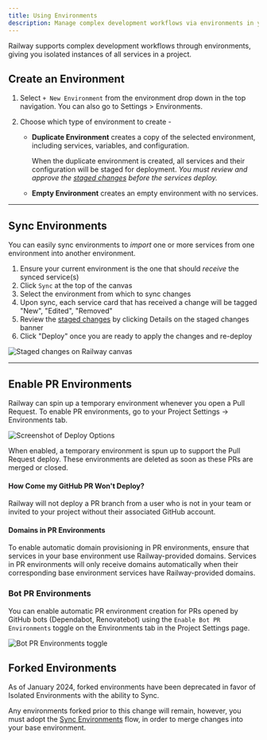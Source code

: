 ```yaml
---
title: Using Environments
description: Manage complex development workflows via environments in your projects on Railway.
---
```


Railway supports complex development workflows through environments, giving you isolated instances of all services in a project.

## Create an Environment

1. Select `+ New Environment` from the environment drop down in the top navigation. You can also go to Settings > Environments.
2. Choose which type of environment to create -

   - **Duplicate Environment** creates a copy of the selected environment, including services, variables, and configuration.

     When the duplicate environment is created, all services and their configuration will be staged for deployment.
     _You must review and approve the [staged changes](/guides/staged-changes) before the services deploy._

   - **Empty Environment** creates an empty environment with no services.

---

## Sync Environments

You can easily sync environments to _import_ one or more services from one environment into another environment.

1. Ensure your current environment is the one that should _receive_ the synced service(s)
2. Click `Sync` at the top of the canvas
3. Select the environment from which to sync changes
4. Upon sync, each service card that has received a change will be tagged "New", "Edited", "Removed"
5. Review the [staged changes](/guides/staged-changes) by clicking Details on the staged changes banner
6. Click "Deploy" once you are ready to apply the changes and re-deploy

<Image src="https://res.cloudinary.com/railway/image/upload/v1743192480/docs/sync-environments_sujrxq.png"
            alt="Staged changes on Railway canvas"
            layout="responsive"
            width={1200} height={843} quality={100} />

---

## Enable PR Environments

Railway can spin up a temporary environment whenever you open a Pull Request. To enable PR environments, go to your Project Settings -> Environments tab.

<Image
src="https://res.cloudinary.com/railway/image/upload/v1699568846/docs/enablePrEnv_f5n2hx.png"
alt="Screenshot of Deploy Options"
layout="responsive"
width={1622} height={506} quality={80} />

When enabled, a temporary environment is spun up to support the Pull Request deploy. These environments are deleted as soon as these PRs are merged or closed.

#### How Come my GitHub PR Won't Deploy?

Railway will not deploy a PR branch from a user who is not in your team or invited to your project without their associated GitHub account.

#### Domains in PR Environments

To enable automatic domain provisioning in PR environments, ensure that services in your base environment use Railway-provided domains. Services in PR environments will only receive domains automatically when their corresponding base environment services have Railway-provided domains.

### Bot PR Environments

You can enable automatic PR environment creation for PRs opened by GitHub bots (Dependabot, Renovatebot) using the `Enable Bot PR Environments` toggle on the Environments tab in the Project Settings page.

<Image
  src="https://res.cloudinary.com/railway/image/upload/v1720605990/bot-pr-envs_sa3tlo.png"
  alt="Bot PR Environments toggle"
  layout="responsive"
  width={1468}
  height={439}
  quality={80}
/>

## Forked Environments

As of January 2024, forked environments have been deprecated in favor of Isolated Environments with the ability to Sync.

Any environments forked prior to this change will remain, however, you must adopt the [Sync Environments](#sync-environments) flow, in order to merge changes into your base environment.
